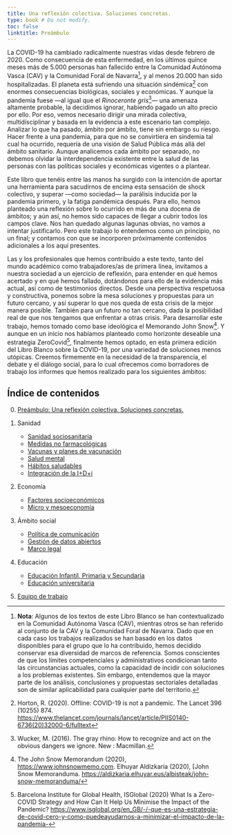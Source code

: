 ```yaml
---
title: Una reflexión colectiva. Soluciones concretas. 
type: book # Do not modify.
toc: false
linktitle: Preámbulo
---
```


La COVID-19 ha cambiado radicalmente nuestras vidas desde febrero de 2020. Como consecuencia de esta enfermedad, en los últimos quince meses más de 5.000 personas han fallecido entre la Comunidad Autónoma Vasca (CAV) y la Comunidad Foral de Navarra[^1], y al menos 20.000 han sido hospitalizadas. El planeta está sufriendo una situación sindémica[^2] con enormes consecuencias biológicas, sociales y económicas. Y aunque la pandemia fuese —al igual que el _Rinoceronte gris_[^3]— una amenaza altamente probable, la decidimos ignorar, habiendo pagado un alto precio por ello. Por eso, vemos necesario dirigir una mirada colectiva, multidisciplinar y basada en la evidencia a este escenario tan complejo. Analizar lo que ha pasado, ámbito por ámbito, tiene sin embargo su riesgo. Hacer frente a una pandemia, para que no se convirtiera en sindemia tal cual ha ocurrido, requería de una visión de Salud Pública más allá del ámbito sanitario. Aunque analicemos cada ámbito por separado, no debemos olvidar la interdependencia existente entre la salud de las personas con las políticas sociales y económicas vigentes o a plantear.

Este libro que tenéis entre las manos ha surgido con la intención de aportar una herramienta para sacudirnos de encima esta sensación de shock colectivo, y superar —como sociedad— la parálisis inducida por la pandemia primero, y la fatiga pandémica después. Para ello, hemos planteado una reflexión sobre lo ocurrido en más de una docena de ámbitos; y aún así, no hemos sido capaces de llegar a cubrir todos los campos clave. Nos han quedado algunas lagunas obvias, no vamos a intentar justificarlo. Pero este trabajo lo entendemos como un principio, no un final; y contamos con que se incorporen próximamente contenidos adicionales a los aquí presentes. 

Las y los profesionales que hemos contribuido a este texto, tanto del mundo académico como trabajadores/as de primera línea, invitamos a nuestra sociedad a un ejercicio de reflexión, para entender en qué hemos acertado y en qué hemos fallado, dotándonos para ello de la evidencia más actual, así como de testimonios directos. Desde una perspectiva respetuosa y constructiva, ponemos sobre la mesa soluciones y propuestas para un futuro cercano, y así superar lo que nos queda de esta crisis de la mejor manera posible. También para un futuro no tan cercano, dada la posibilidad real de que nos tengamos que enfrentar a otras crisis. Para desarrollar este trabajo, hemos tomado como base ideológica el Memorando John Snow[^4]. Y aunque en un inicio nos habíamos planteado como horizonte deseable una estrategia ZeroCovid[^5], finalmente hemos optado, en esta primera edición del Libro Blanco sobre la COVID-19, por una variedad de soluciones menos utópicas. Creemos firmemente en la necesidad de la transparencia, el debate y el diálogo social, para lo cual ofrecemos como borradores de trabajo los informes que hemos realizado para los siguientes ámbitos:


## Índice de contenidos

0. [Preámbulo: Una reflexión colectiva. Soluciones concretas.](lib)

1. Sanidad
    - [Sanidad sociosanitaria](sanidad)
    - [Medidas no farmacológicas](medidas-no-farmacologicas) 
    - [Vacunas y planes de vacunación](vacunas)
    - [Salud mental](salud-mental)
    - [Hábitos saludables](habitos-saludables)
    - [Integración de la I+D+i](investigacion)
2. Economía
    - [Factores socioeconómicos](socioeconomia)
    - [Micro y mesoeconomía](micro-mesoeconomia)
3. Ámbito social
    - [Política de comunicación](comunicacion)
    - [Gestión de datos abiertos](datos-abiertos)
    - [Marco legal](legal)
4. Educación 
    - [Educación Infantil, Primaria y Secundaria](educacion-infantil-primaria-secundaria)
    - [Educación universitaria](educacion-universitaria)
    
5. [Equipo de trabajo](people/)

[^1]: **Nota**: Algunos de los textos de este Libro Blanco se han contextualizado en la Comunidad Autónoma Vasca (CAV), mientras otros se han referido al conjunto de la CAV y la Comunidad Foral de Navarra. Dado que en cada caso los trabajos realizados se han basado en los datos disponibles para el grupo que lo ha contribuido, hemos decidido conservar esa diversidad de marcos de referencia.  Somos conscientes de que los límites competenciales y administrativos condicionan tanto las circunstancias actuales, como la capacidad de incidir con soluciones a los problemas existentes.  Sin embargo, entendemos que la mayor parte de los análisis, conclusiones y propuestas sectoriales detalladas son de similar aplicabilidad para cualquier parte del territorio.

[^2]: Horton, R. (2020). Offline: COVID-19 is not a pandemic. The Lancet 396 (10255) 874. https://www.thelancet.com/journals/lancet/article/PIIS0140-6736(20)32000-6/fulltext

[^3]: Wucker, M. (2016). The gray rhino: How to recognize and act on the obvious dangers we ignore. New : Macmillan. 

[^4]: The John Snow Memorandum (2020), https://www.johnsnowmemo.com. Elhuyar Aldizkaria (2020), [John Snow Memoranduma. https://aldizkaria.elhuyar.eus/albisteak/john-snow-memoranduma/

[^5]: Barcelona Institute for Global Health, ISGlobal (2020) What Is a Zero-COVID Strategy and How Can It Help Us Minimise the Impact of the Pandemic? https://www.isglobal.org/en_GB/-/-que-es-una-estrategia-de-covid-cero-y-como-puedeayudarnos-a-minimizar-el-impacto-de-la-pandemia- 
